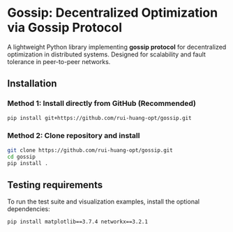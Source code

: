 # Gossip: Decentralized Optimization via Gossip Protocol
A lightweight Python library implementing **gossip protocol** for decentralized optimization in distributed systems. Designed for scalability and fault tolerance in peer-to-peer networks.

## Installation
### Method 1: Install directly from GitHub (Recommended)
```bash
pip install git+https://github.com/rui-huang-opt/gossip.git
```

### Method 2: Clone repository and install
```bash
git clone https://github.com/rui-huang-opt/gossip.git
cd gossip
pip install .
```

## Testing requirements
To run the test suite and visualization examples, install the optional dependencies:
```bash
pip install matplotlib==3.7.4 networkx==3.2.1
```
